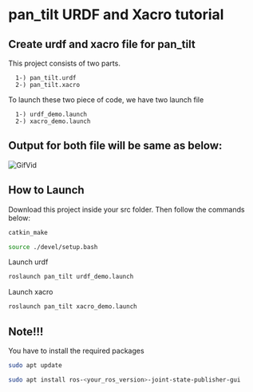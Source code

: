# pan_tilt URDF and Xacro tutorial

## Create urdf and xacro file for pan_tilt
 This project consists of two parts.
 
      1-) pan_tilt.urdf  
      2-) pan_tilt.xacro 

 To launch these two piece of code, we have two launch file
 
      1-) urdf_demo.launch
      2-) xacro_demo.launch


## Output for both file will be same as below: 
![GifVid](https://user-images.githubusercontent.com/53236244/175957052-29bb00d5-3061-4bb7-bad7-4d300cbeff95.gif)


## How to Launch
Download this project inside your src folder. Then follow the commands below:
```bash
catkin_make
```
```bash
source ./devel/setup.bash
```
Launch urdf
```bash
roslaunch pan_tilt urdf_demo.launch
```
Launch xacro
```bash
roslaunch pan_tilt xacro_demo.launch
```

## Note!!!
You have to install the required packages
```bash
sudo apt update
```
```bash
sudo apt install ros-<your_ros_version>-joint-state-publisher-gui
```
